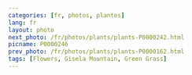 ```yaml
---
categories: [fr, photos, plantes]
lang: fr
layout: photo
next_photo: /fr/photos/plants/plants-P0000242.html
picname: P0000246
prev_photo: /fr/photos/plants/plants-P0000162.html
tags: [Flowers, Gisela Mountain, Green Grass]
---
```


